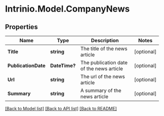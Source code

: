 # Intrinio.Model.CompanyNews
## Properties

Name | Type | Description | Notes
------------ | ------------- | ------------- | -------------
**Title** | **string** | The title of the news article | [optional] 
**PublicationDate** | **DateTime?** | The publication date of the news article | [optional] 
**Url** | **string** | The url of the news article | [optional] 
**Summary** | **string** | A summary of the news article | [optional] 

[[Back to Model list]](../README.md#documentation-for-models) [[Back to API list]](../README.md#documentation-for-api-endpoints) [[Back to README]](../README.md)

